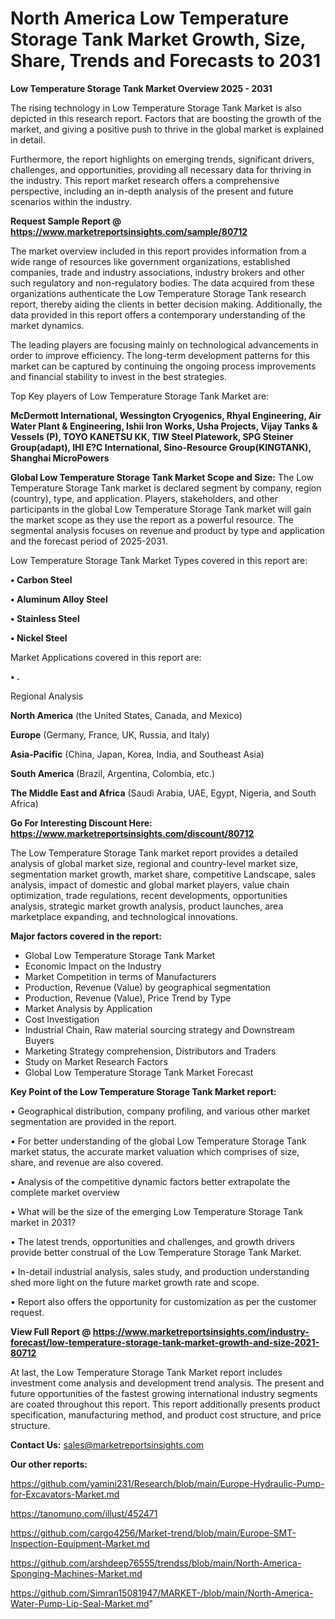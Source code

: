 # North America Low Temperature Storage Tank Market Growth, Size, Share, Trends and Forecasts to 2031

<Strong> Low Temperature Storage Tank Market Overview 2025 - 2031</strong>

The rising technology in Low Temperature Storage Tank Market is also depicted in this research report. Factors that are boosting the growth of the market, and giving a positive push to thrive in the global market is explained in detail.

Furthermore, the report highlights on emerging trends, significant drivers, challenges, and opportunities, providing all necessary data for thriving in the industry. This report market research offers a comprehensive perspective, including an in-depth analysis of the present and future scenarios within the industry.

<strong>Request Sample Report @ <a href=https://www.marketreportsinsights.com/sample/80712>https://www.marketreportsinsights.com/sample/80712</a></strong>

The market overview included in this report provides information from a wide range of resources like government organizations, established companies, trade and industry associations, industry brokers and other such regulatory and non-regulatory bodies. The data acquired from these organizations authenticate the Low Temperature Storage Tank research report, thereby aiding the clients in better decision making. Additionally, the data provided in this report offers a contemporary understanding of the market dynamics.

The leading players are focusing mainly on technological advancements in order to improve efficiency. The long-term development patterns for this market can be captured by continuing the ongoing process improvements and financial stability to invest in the best strategies.

Top Key players of Low Temperature Storage Tank Market are:

<strong>McDermott International, Wessington Cryogenics, Rhyal Engineering, Air Water Plant & Engineering, Ishii Iron Works, Usha Projects, Vijay Tanks & Vessels (P), TOYO KANETSU KK, TIW Steel Platework, SPG Steiner Group(adapt), IHI E?C International, Sino-Resource Group(KINGTANK), Shanghai MicroPowers</strong>

<strong><b>Global Low Temperature Storage Tank Market Scope and Size:</b></strong>
The Low Temperature Storage Tank market is declared segment by company, region (country), type, and application. Players, stakeholders, and other participants in the global Low Temperature Storage Tank market will gain the market scope as they use the report as a powerful resource. The segmental analysis focuses on revenue and product by type and application and the forecast period of 2025-2031.

Low Temperature Storage Tank Market Types covered in this report are:

<strong>• Carbon Steel

• Aluminum Alloy Steel

• Stainless Steel

• Nickel Steel</strong>

Market Applications covered in this report are:

<strong>• .</strong> 

Regional Analysis

<strong>North America</strong> (the United States, Canada, and Mexico)

<strong>Europe</strong> (Germany, France, UK, Russia, and Italy)

<strong>Asia-Pacific</strong> (China, Japan, Korea, India, and Southeast Asia)

<strong>South America</strong> (Brazil, Argentina, Colombia, etc.)

<strong>The Middle East and Africa</strong> (Saudi Arabia, UAE, Egypt, Nigeria, and South Africa)

<strong>Go For Interesting Discount Here: <a href=https://www.marketreportsinsights.com/discount/80712>https://www.marketreportsinsights.com/discount/80712</a></strong>

The Low Temperature Storage Tank market report provides a detailed analysis of global market size, regional and country-level market size, segmentation market growth, market share, competitive Landscape, sales analysis, impact of domestic and global market players, value chain optimization, trade regulations, recent developments, opportunities analysis, strategic market growth analysis, product launches, area marketplace expanding, and technological innovations.

<strong><b>Major factors covered in the report:</b></strong>
<ul>
  <li>Global Low Temperature Storage Tank Market </li>
  <li>Economic Impact on the Industry</li>
  <li>Market Competition in terms of Manufacturers</li>
  <li>Production, Revenue (Value) by geographical segmentation</li>
  <li>Production, Revenue (Value), Price Trend by Type</li>
  <li>Market Analysis by Application</li>
  <li>Cost Investigation</li>
  <li>Industrial Chain, Raw material sourcing strategy and Downstream Buyers</li>
  <li>Marketing Strategy comprehension, Distributors and Traders</li>
  <li>Study on Market Research Factors</li>
  <li>Global Low Temperature Storage Tank Market Forecast</li>
</ul>

<strong><b>Key Point of the Low Temperature Storage Tank Market report:</b></strong>

• Geographical distribution, company profiling, and various other market segmentation are provided in the report.

• For better understanding of the global Low Temperature Storage Tank market status, the accurate market valuation which comprises of size, share, and revenue are also covered.

• Analysis of the competitive dynamic factors better extrapolate the complete market overview

• What will be the size of the emerging Low Temperature Storage Tank market in 2031?

• The latest trends, opportunities and challenges, and growth drivers provide better construal of the Low Temperature Storage Tank Market.

• In-detail industrial analysis, sales study, and production understanding shed more light on the future market growth rate and scope.

• Report also offers the opportunity for customization as per the customer request.

<strong><b>View Full Report @ <a href=https://www.marketreportsinsights.com/industry-forecast/low-temperature-storage-tank-market-growth-and-size-2021-80712>https://www.marketreportsinsights.com/industry-forecast/low-temperature-storage-tank-market-growth-and-size-2021-80712</a></b></strong>


At last, the Low Temperature Storage Tank Market report includes investment come analysis and development trend analysis. The present and future opportunities of the fastest growing international industry segments are coated throughout this report. This report additionally presents product specification, manufacturing method, and product cost structure, and price structure.

<strong>Contact Us:</strong>
sales@marketreportsinsights.com

<strong>Our other reports:</strong>

<a href=https://github.com/yamini231/Research/blob/main/Europe-Hydraulic-Pump-for-Excavators-Market.md>https://github.com/yamini231/Research/blob/main/Europe-Hydraulic-Pump-for-Excavators-Market.md</a>

<a href=https://tanomuno.com/illust/452471>https://tanomuno.com/illust/452471</a>

<a href=https://github.com/cargo4256/Market-trend/blob/main/Europe-SMT-Inspection-Equipment-Market.md>https://github.com/cargo4256/Market-trend/blob/main/Europe-SMT-Inspection-Equipment-Market.md</a>

<a href=https://github.com/arshdeep76555/trendss/blob/main/North-America-Sponging-Machines-Market.md>https://github.com/arshdeep76555/trendss/blob/main/North-America-Sponging-Machines-Market.md</a>

<a href=https://github.com/Simran15081947/MARKET-/blob/main/North-America-Water-Pump-Lip-Seal-Market.md>https://github.com/Simran15081947/MARKET-/blob/main/North-America-Water-Pump-Lip-Seal-Market.md</a>"
